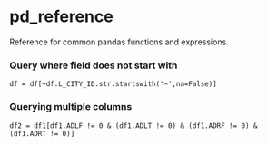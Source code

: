 # pd_reference
Reference for common pandas functions and expressions.

### Query where field  does not start with
`df = df[~df.L_CITY_ID.str.startswith('~',na=False)]   `
### Querying multiple columns  

`df2 = df1[df1.ADLF != 0 & (df1.ADLT != 0) & (df1.ADRF != 0) & (df1.ADRT != 0)]    `
